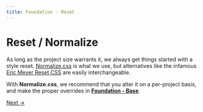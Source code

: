 ```yaml
---
title: Foundation - Reset
---
```


# Reset / Normalize

As long as the project size warrants it, we always get things started with a style reset. [Normalize.css](http://necolas.github.io/normalize.css/) is what we use, but alternatives like the infamous [Eric Meyer Reset CSS](http://meyerweb.com/eric/tools/css/reset/) are easily interchangeable.

With **Normalize.css**, we recommend that you alter it on a per-project basis, and make the proper overrides in [**Foundation - Base**](/foundation/base/).

<a class="btn btn--b" href="/foundation/settings/">Next &rarr;</a>
